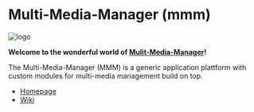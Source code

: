Multi-Media-Manager (mmm)
=========================

![logo](https://raw.github.com/m-m-m/mmm/master/src/site/resources/images/logo.png)

**Welcome to the wonderful world of [Mulit-Media-Manager](http://m-m-m.sourceforge.net/index.html)!**

The Multi-Media-Manager (MMM) is a generic application plattform with custom modules for multi-media management build on top.

* [Homepage](http://m-m-m.sourceforge.net/index.html)
* [Wiki](../../wiki)